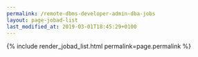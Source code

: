 ```yaml
---
permalink: /remote-dbms-developer-admin-dba-jobs
layout: page-jobad-list
last_modified_at: 2019-03-01T18:45:29+0100
---
```

{% include render_jobad_list.html permalink=page.permalink %}
